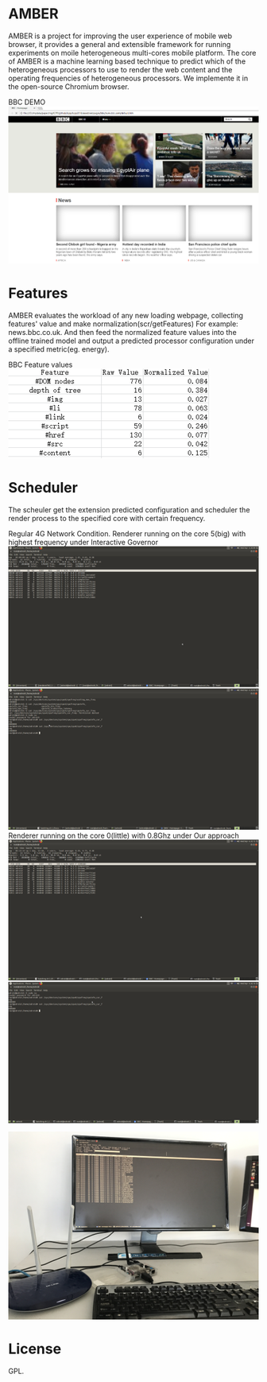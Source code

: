 # AMBER

AMBER is a project for improving the user experience of mobile web browser, 
it provides a general and extensible framework for running experiments on moile heterogeneous multi-cores mobile platform.
The core of AMBER is a machine learning based technique to predict which of the heterogeneous
processors to use to render the web content and the operating frequencies of heterogeneous processors.
We implemente it in the open-source Chromium browser.

BBC DEMO
![example image](asset/pic/bbclandpage.png)
# Features
AMBER evaluates the workload of any new loading webpage, collecting features' value and make normalization(scr/getFeatures)
For example: news.bbc.co.uk.  And then feed the normalized feature values into the offline trained model and output a 
predicted processor configuration under a specified metric(eg. energy).

BBC Feature values
![example image](asset/pic/bbcdemo.png)

# Scheduler
The scheuler get the extension predicted configuration and scheduler the render process to the specified core with certain 
frequency.

Regular 4G Network Condition.
Renderer running on the core 5(big) with highest frequency under Interactive Governor
![example image](asset/pic/interactive_core.png)
![example image](asset/pic/interactive_freq.png)
Renderer running on the core 0(little) with 0.8Ghz under Our approach
![example image](asset/pic/onlittlecore.png)
![example image](asset/pic/afterscheduling.png)

![example image](asset/pic/board.jpg)

# License
GPL.
